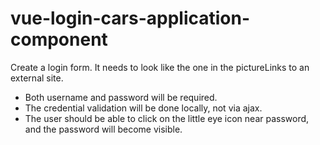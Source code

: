 # vue-login-cars-application-component

Create a login form. It needs to look like the one in the pictureLinks to an external site.
- Both username and password will be required.
- The credential validation will be done locally, not via ajax.
- The user should be able to click on the little eye icon near password, and the password will become visible.
